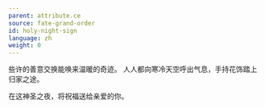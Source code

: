```yaml
---
parent: attribute.ce
source: fate-grand-order
id: holy-night-sign
language: zh
weight: 0
---
```


些许的善意交换能唤来温暖的奇迹。
人人都向寒冷天空呼出气息，手持花饰踏上归家之途。

在这神圣之夜，将祝福送给亲爱的你。

